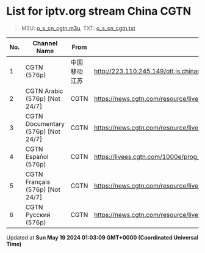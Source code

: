 # List for **iptv.org stream China CGTN**

> M3U: [o_s_cn_cgtn.m3u](/o_s_cn_cgtn.m3u), TXT: [o_s_cn_cgtn.txt](/txt/o_s_cn_cgtn.txt)

| No. | Channel Name | From | Source |
| --- | ------------ | ---- | ------ |
| 1 | CGTN (576p) | 中国移动江苏 | <http://223.110.245.149/ott.js.chinamobile.com/PLTV/3/224/3221225917/index.m3u8> |
| 2 | CGTN Arabic (576p) [Not 24/7] | CGTN | <https://news.cgtn.com/resource/live/arabic/cgtn-a.m3u8> |
| 3 | CGTN Documentary (576p) [Not 24/7] | CGTN | <https://news.cgtn.com/resource/live/document/cgtn-doc.m3u8> |
| 4 | CGTN Español (576p) | CGTN | <https://livees.cgtn.com/1000e/prog_index.m3u8> |
| 5 | CGTN Français (576p) [Not 24/7] | CGTN | <https://news.cgtn.com/resource/live/french/cgtn-f.m3u8> |
| 6 | CGTN Русский (576p) | CGTN | <https://news.cgtn.com/resource/live/russian/cgtn-r.m3u8> |

Updated at **Sun May 19 2024 01:03:09 GMT+0000 (Coordinated Universal Time)**
